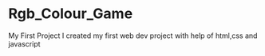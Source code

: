 # Rgb_Colour_Game
My First Project
I created my first web dev project with help of html,css and javascript

